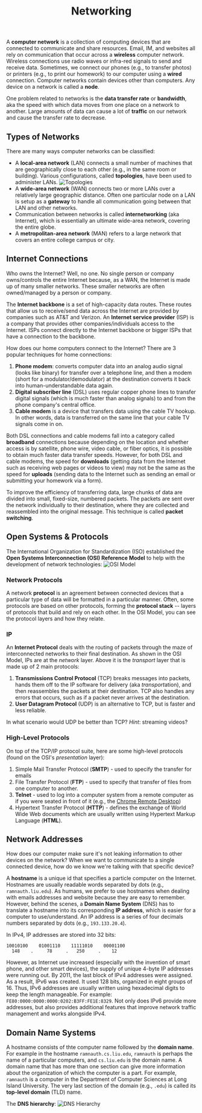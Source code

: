 ﻿---
# Posts need to have the `post` layout
layout: post

# The title of your post
title: Networking
# (Optional) Write a short (~150 characters) description of each blog post.
# This description is used to preview the page on search engines, social media, etc.
description: >
   A brief introduction to computer networking

# (Optional) Link to an image that represents your blog post.
# The aspect ratio should be ~16:9.
image: /assets/img/default.jpg

# You can hide the description and/or image from the output
# (only visible to search engines) by setting:
# hide_description: true
# hide_image: true

# (Optional) Each post can have zero or more categories, and zero or more tags.
# The difference is that categories will be part of the URL, while tags will not.
# E.g. the URL of this post is <site.baseurl>/hydejack/2017/11/23/example-content/
categories: [CS 101]
tags: []
# If you want a category or tag to have its own page,
# check out `_featured_categories` and `_featured_tags` respectively.
---

A **computer network** is a collection of computing devices that are connected to communicate and share resources. Email, IM, and websites all rely on communication that occur 
across a **wireless** computer network. Wireless connections use radio waves or infra-red signals to send and receive data. Sometimes, we connect our phones 
(e.g., to transfer photos) or printers (e.g., to print our homework) to our computer using a **wired** connection. Computer networks contain devices other than computers. Any device on a network is called a **node**. 

One problem related to networks is the **data transfer rate** or **bandwidth**, aka the speed with which data moves from one place on a network to another. Large amounts of data can cause a lot of **traffic** on our network and cause the transfer rate to decrease.

## Types of Networks
There are many ways computer networks can be classified:
- A **local-area network** (LAN) connects a small number of machines that are geographically close to each other (e.g., in the same room or building). Various configurations, called **topologies**, have been used to administer LANs.
![Topologies](http://docs.digi.com/download/attachments/2626372/network%20types.jpg?version=2&modificationDate=1435589067303&api=v2)
- A **wide-area network** (WAN) connects two or more LANs over a relatively large geographic distance. Often one particular node on a LAN is setup as a **gateway** to handle all communication going between that LAN and other networks.
- Communication between networks is called **internetworking** (aka Internet), which is essentially an ultimate wide-area network, covering the entire globe.
- A **metropolitan-area network** (MAN) refers to a large network that covers an entire college campus or city. 

## Internet Connections
Who owns the Internet? Well, no one. No single person or company owns/controls the entire Internet
because, as a WAN, the Internet is made up of many smaller networks. These smaller networks are often owned/managed by a person or company. 

The **Internet backbone** is a set of high-capacity data routes. These routes that allow us to receive/send data across the Internet are 
provided by companies such as AT&T and Verizon. An **Internet service provider** (ISP) is a company that provides other companies/individuals access to the Internet. ISPs connect directly to the Internet backbone or bigger ISPs that have a connection to the backbone. 

How does our home computers connect to the Internet? There are 3 popular techniques for home connections:
1. **Phone modem**: converts computer data into an analog audio signal (looks like binary) for transfer over a telephone line, and then a modem (short for a modulator/demodulator) at the destination converts it back into human-understandable data again. 
2. **Digital subscriber line** (DSL) uses regular copper phone lines to transfer digital signals (which is much faster than analog signals) to and from the phone company's central office.
3. **Cable modem** is a device that transfers data using the cable TV hookup. In other words, data is transferred on the same line that your cable TV signals come in on.

Both DSL connections and cable modems fall into a category called **broadband** connections because depending on the location and whether access is by satellite, phone wire, video cable, or fiber optics, it is possible to obtain much faster data transfer speeds. 
However, for both DSL and cable modems, the speed for **downloads** (getting data from the Internet such as receiving web pages or videos to view) may not be the same as the speed for **uploads** (sending data to the Internet such as sending an email or submitting your homework via a form).

To improve the efficiency of transferring data, large chunks of data are divided into small, fixed-size, numbered packets. The packets are sent over the network individually to their destination, where they are collected and reassembled into the original message. This technique is called **packet switching**.

## Open Systems & Protocols

The International Organization for Standardization (ISO) established the **Open Systems Interconnection (OSI) Reference Model** to help with the development of network technologies:
![OSI Model](http://www.blackmoreops.com/wp-content/uploads/2016/05/OSI-Layer-Please-Do-Not-Tell-Secret-Passwords-Anytime-blackMORE-Ops-1.png)

### Network Protocols
A network **protocol** is an agreement between connected devices that a particular type of data will be formatted in a particular manner. Often, some protocols are based on other protocols, forming the **protocol stack** -- layers of protocols that build and rely on each other. In the OSI Model, you can see the protocol layers and how they relate.

### IP

An **Internet Protocol** deals with the routing of packets through the maze of interconnected networks 
to their final destination.  As shown in the OSI Model, IPs are at the *network* layer. Above it is the *transport* layer that is made up of 2 main protocols: 
1. **Transmissions Control Protocol** (TCP) breaks messages into packets, hands them off to the IP software for delivery (aka *transport*ation), and then reassembles the packets at their destination. TCP also handles any errors that occurs, such as if a packet never arrives at the destination.
2. **User Datagram Protocol** (UDP) is an alternative to TCP, but is faster and less reliable.
 
In what scenario would UDP be better than TCP? *Hint*: streaming videos? 

### High-Level Protocols

On top of the TCP/IP protocol suite, here are some high-level protocols (found on the OSI's *presentation* layer):
1. Simple Mail Transfer Protocol (**SMTP**) - used to specify the transfer for emails
2. File Transfer Protocol (**FTP**) - used to specify that transfer of files from one computer to another.
3. **Telnet** - used to log into a computer system from a remote computer as if you were seated in front of it (e.g., the [Chrome Remote Desktop](https://chrome.google.com/webstore/detail/chrome-remote-desktop/gbchcmhmhahfdphkhkmpfmihenigjmpp?hl=en))
4. Hypertext Transfer Protocol (**HTTP**) - defines the exchange of World Wide Web documents which are usually written using Hypertext Markup Language (**HTML**).

## Network Addresses
How does our computer make sure it's not leaking information to other devices on the network? When we want to communicate to a single connected device, how do we know we're talking with that specific device?

A **hostname** is a unique id that specifies a particle computer on the Internet. Hostnames are usually readable words separated by dots (e.g., `ramnauth.liu.edu`). As humans, we prefer to use hostnames when dealing with emails addresses and website because they are easy to remember. However, behind the scenes, 
a **Domain Name System** (DNS) has to translate a hostname into its corresponding **IP address**, which is easier for a computer to use/understand. An IP address is a series of four decimals numbers separated by dots (e.g., `193.133.20.4`).

In IPv4, IP addresses are stored into 32 bits:
```
10010100	01001110	11111010	00001100
  148    .     78     .   250     .    12
```

However, as Internet use increased (especially with the invention of smart phone, and other smart devices), the supply of unique 4-byte IP addresses were running out. By 2011, the last block of IPv4 addresses were assigned. As a result, IPv6 was created. It used 128 bits, organized in eight groups of 16. Thus, IPv6 addresses are usually written using hexadecimal digits to keep the length manageable. For example: `FE80:0000:0000:0000:0202:B3FF:FE1E:8329`. Not only does IPv6 provide more addresses, but also provides additional features that improve network traffic management and works alongside IPv4. 

## Domain Name Systems
A hostname consists of thte computer name followed by the **domain name**. For example in the 
hostname `ramnauth.cs.liu.edu`, `ramnauth` is perhaps the name of a particular computers, and `cs.liu.edu` is the domain name. A domain name that has more than one section can give more information about the organization of which the computer is a part. For example, `ramnauth` is a computer in the Department of Computer Sciences at Long Island University. The very last section of the domain (e.g., `.edu`) is called its **top-level domain** (TLD) name.

The **DNS hierarchy**:
![DNS Hierarchy](https://www.cisco.com/c/dam/en_us/about/security/images/csc_child_pages/domain-name-space.gif)